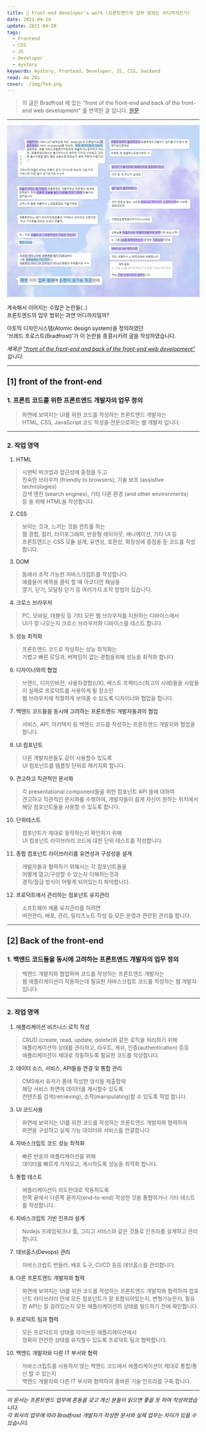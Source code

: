 ```yaml
---
title: 🌿 Front-end developer's work (프론트엔드의 업무 범위는 어디까지인가)
date: 2021-04-14
update: 2021-04-20
tags:
  - Frontend
  - CSS
  - JS
  - Developer
  - mystory
keywords: mystory, Frontend, Developer, JS, CSS, backend
read: 4m 20s
cover: ./img/fe4.png
---
```


> 이 글은 Bradfrost 에 있는
> "front of the front-end
> and back of the front-end
> web development" 를 번역한 글 입니다. [원문](https://bradfrost.com/blog/post/front-of-the-front-end-and-back-of-the-front-end-web-development)

<hr/>

![](img/fe7.png)

계속해서 이어지는 수많은 논란들(..)  
프론트엔드의 업무 범위는 과연 어디까지일까?  
 
아토믹 디자인시스템(Atomic design system)을 정의하였던  
'브래드 프로스트(Bradfrost)'가 이 논란을 종결시키려 글을 작성하였습니다.

*제목은 ["front of the front-end and back of the front-end web development"](https://bradfrost.com/blog/post/front-of-the-front-end-and-back-of-the-front-end-web-development) 입니다.*  


<!-- ![](img/fe5.png) -->

<hr/>

## [1] front of the front-end

### 1. 프론트 코드를 위한 프론트엔드 개발자의 업무 정의
> 화면에 보여지는 UI를 위한 코드를 작성하는 프론트엔드 개발자는  
> HTML, CSS, JavaScript 코드 작성을 전문으로하는 웹 개발자 입니다.

<hr/>

### 2. 작업 영역

1. HTML  
> 시맨틱 마크업과 접근성에 중점을 두고  
친숙한 브라우저 (friendly to browsers), 기술 보조 (assistive technologies)  
검색 엔진 (search engines), 기타 다른 환경 (and other environments)  
등 을 위해 HTML을 작성합니다.

2. CSS  
> 보이는 것과, 느끼는 것을 컨트롤 하는  
웹 경험, 컬러, 타이포그래피, 반응형 레이아웃, 애니메이션, 기타 UI 등  
프론트엔드는 CSS 모듈 설계, 유연성, 호환성, 확장성에 중점을 둔 코드를 작성합니다.

3. DOM  
> 돔에서 조작 가능한 자바스크립트를 작성합니다.  
예를들어 제목을 클릭 할 때 아코디언 패널을  
열기, 닫기, 모달창 닫기 등 여러가지 조작 방법이 있습니다.

4. 크로스 브라우저  
> PC, 모바일, 태블릿 등 기타 모든 웹 브라우저를 지원하는 디바이스에서  
UI가 잘 나오는지 크로스 브라우저와 디바이스를 테스트 합니다.

5. 성능 최적화  
> 프론트엔드 코드로 작성하는 성능 최적화는  
가볍고 빠른 로딩과, 버벅임이 없는 경험을위해 성능을 최적화 합니다.

6. 디자이너와의 협업  
> 브랜드, 디자인비전, 사용자경험(UX), 베스트 프랙티스(최고의 사례)들을 
사람들이 실제로 프로덕트를 사용하게 될 장소인  
웹 브라우저에 적절하게 보여줄 수 있도록 디자이너와 협업을 합니다.

7. 백엔드 코드들을 동시에 고려하는 프론트엔드 개발자들과의 협업  
> 서비스, API, 아키텍처 등 백엔드 코드를 작성하는 프론트엔드 개발자와 협업을 합니다.

8. UI 컴포넌트  
> 다른 개발자분들도 같이 사용할수 있도록  
UI 컴포넌트를 템플릿 단위로 패키지화 합니다.

9. 견고하고 직관적인 문서화  
> 각 presentational component들을 위한 컴포넌트 API 들에 대하여  
견고하고 직관적인 문서화를 수행하여, 개발자들이 쉽게 자신이 원하는 위치에서  
해당 컴포넌트들을 사용할 수 있도록 합니다.

10. 단위테스트  
> 컴포넌트가 제대로 동작하는지 확인하기 위해  
UI 컴포넌트 라이브러리 코드에 대한 단위 테스트를 작성합니다.

11. 종합 컴포넌트 라이브러리를 유연성과 구성성을 설계  
> 개발자들과 협력하기 위해서는 각 컴포넌트들을  
어떻게 열고/구성할 수 있는지 이해하는것과  
경직/잠금 방식이 어떻게 되어있는지 파악합니다.

12. 프로덕트에서 관리하는 컴포넌트 유지관리  
> 소프트웨어 제품 유지관리를 하려면  
버전관리, 배포, 관리, 릴리즈노트 작성 등 모든 운영과 관련된 관리를 합니다.

<hr/>

## [2] Back of the front-end

### 1. 백엔드 코드들을 동시에 고려하는 프론트엔드 개발자의 업무 정의
> 백엔드 개발자와 협업하며 코드를 작성하는 프론트엔드 개발자는  
> 웹 애플리케이션이 작동하는데 필요한 자바스크립트 코드를 작성하는 웹 개발자 입니다.

<hr/>

### 2. 작업 영역

1. 애플리케이션 비즈니스 로직 작성  
> CRUD (create, read, update, delete)와 같은 로직을 처리하기 위해  
애플리케이션의 상태를 관리하고, 라우트, 캐쉬, 인증(authentication) 등등  
애플리케이션이 제대로 작동하도록 필요한 코드를 작성합니다.

2. 데이터 소스, 서비스, API들을 연결 및 통합 관리  
> CMS에서 유저가 폼에 작성한 양식을 제출할때  
해당 서비스 화면에 데이터를 게시할수 있도록  
컨텐츠를 검색(retrieving), 조작(manipulating)할 수 있도록 작업 합니다.

3. UI 코드사용  
> 화면에 보여지는 UI를 위한 코드를 작성하는 프론트엔드 개발자와 협력하여  
화면을 구성하고 실제 기능 데이터와 서비스를 연결합니다.

4. 자바스크립트 코드 성능 최적화
> 빠른 반응의 애플리케이션을 위해  
 데이터를 빠르게 가져오고, 게시하도록 성능을 최적화 합니다.

5. 통합 테스트
> 애플리케이션이 의도한대로 작동하도록  
한쪽 끝에서 다른쪽 끝까지(end-to-end) 작성한 것을 통합하거나 기타 테스트를 작성합니다.

6. 자바스크립트 기반 인프라 설계
> Nodejs 프레임워크나 툴, 그리고 서비스와 같은 것들로 인프라를 설계하고 관리합니다.

7. 데브옵스(Devops) 관리
> 자바스크립트 번들러, 배포 도구, CI/CD 등등 데브옵스를 관리합니다.

8. 다른 프론트엔드 개발자와 협력
> 화면에 보여지는 UI를 위한 코드를 작성하는 프론트엔드 개발자와 협력하여
컴포넌트 라이브러리 안에 모든 컴포넌트가 잘 포함되어있는지, 변형가능한지, 필요한 API는 잘 걸려있는지 모든 애플리케이션의 상태를 빌드하기 전에 확인합니다.

9. 프로덕트 팀과 협력
> 모든 프로덕트의 상태를 라이브된 애플리케이션에서  
정확히 안전한 상태를 유지할수 있도록 프로덕트 팀과 협력합니다.

10. 백엔드 개발자와 다른 IT 부서와 협력
> 자바스크립트를 사용하지 않는 백엔드 코드에서 애플리케이션이 제대로 통합/통신 할 수 있는지  
백엔드 개발자와 다른 IT 부서와 협력하여 올바른 기술 인프라를 구축 합니다.

<hr/>

*이 문서는 프론트엔드 업무에 혼동을 갖고 계신 분들이 읽으면 좋을 듯 하여 작성하였습니다.*  
*각 회사의 업무에 따라 Bradfrost 개발자가 작성한 문서와 실제 업무는 차이가 있을 수 있습니다.*